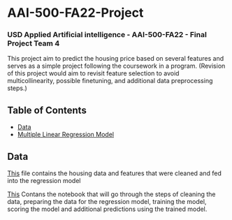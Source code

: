 # AAI-500-FA22-Project
### USD Applied Artificial intelligence - AAI-500-FA22 - Final Project Team 4

This project aim to predict the housing price based on several features and serves as a simple project following the coursework in a program. (Revision of this project would aim to revisit feature selection to avoid multicollinearity, possible finetuning, and additional data preprocessing steps.)


## Table of Contents

* [Data](df_model_rand_houses_by_zip.csv)
* [Multiple Linear Regression Model](Multiple_Linear_Model_B_Zipcode.ipynb)


Data
-----------------------------
[This](df_model_rand_houses_by_zip.csv) file contains the housing data and features that were cleaned and fed into the regression model

[This](Multiple_Linear_Model_B_Zipcode.ipynb) Contans the notebook that will go through the steps of cleaning the data, preparing the data for the regression model, training the model, scoring the model and additional predictions using the trained model.
